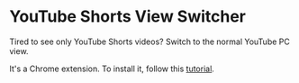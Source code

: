 # YouTube Shorts View Switcher
Tired to see only YouTube Shorts videos? Switch to the normal YouTube PC view.

It's a Chrome extension. To install it, follow this [tutorial](https://developer.chrome.com/docs/extensions/how-to/distribute/install-extensions?hl=en).
